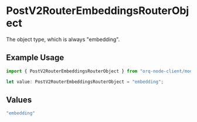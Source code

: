 # PostV2RouterEmbeddingsRouterObject

The object type, which is always "embedding".

## Example Usage

```typescript
import { PostV2RouterEmbeddingsRouterObject } from "orq-node-client/models/operations";

let value: PostV2RouterEmbeddingsRouterObject = "embedding";
```

## Values

```typescript
"embedding"
```